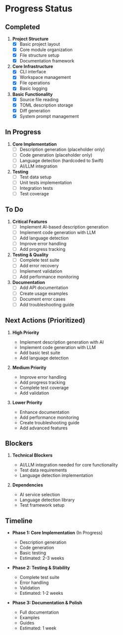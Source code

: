 # Progress Status

## Completed

1. **Project Structure**
   - [x] Basic project layout
   - [x] Core module organization
   - [x] File structure setup
   - [x] Documentation framework

2. **Core Infrastructure**
   - [x] CLI interface
   - [x] Workspace management
   - [x] File operations
   - [x] Basic logging

3. **Basic Functionality**
   - [x] Source file reading
   - [x] TOML description storage
   - [x] Diff generation
   - [x] System prompt management

## In Progress

1. **Core Implementation**
   - [ ] Description generation (placeholder only)
   - [ ] Code generation (placeholder only)
   - [ ] Language detection (hardcoded to Swift)
   - [ ] AI/LLM integration

2. **Testing**
   - [ ] Test data setup
   - [ ] Unit tests implementation
   - [ ] Integration tests
   - [ ] Test coverage

## To Do

1. **Critical Features**
   - [ ] Implement AI-based description generation
   - [ ] Implement code generation with LLM
   - [ ] Add language detection
   - [ ] Improve error handling
   - [ ] Add progress tracking

2. **Testing & Quality**
   - [ ] Complete test suite
   - [ ] Add error recovery
   - [ ] Implement validation
   - [ ] Add performance monitoring

3. **Documentation**
   - [ ] Add API documentation
   - [ ] Create usage examples
   - [ ] Document error cases
   - [ ] Add troubleshooting guide

## Next Actions (Prioritized)

1. **High Priority**
   - Implement description generation with AI
   - Implement code generation with LLM
   - Add basic test suite
   - Add language detection

2. **Medium Priority**
   - Improve error handling
   - Add progress tracking
   - Complete test coverage
   - Add validation

3. **Lower Priority**
   - Enhance documentation
   - Add performance monitoring
   - Create troubleshooting guide
   - Add advanced features

## Blockers

1. **Technical Blockers**
   - AI/LLM integration needed for core functionality
   - Test data requirements
   - Language detection implementation

2. **Dependencies**
   - AI service selection
   - Language detection library
   - Test framework setup

## Timeline

- **Phase 1: Core Implementation** (In Progress)
  - Description generation
  - Code generation
  - Basic testing
  - Estimated: 2-3 weeks

- **Phase 2: Testing & Stability**
  - Complete test suite
  - Error handling
  - Validation
  - Estimated: 1-2 weeks

- **Phase 3: Documentation & Polish**
  - Full documentation
  - Examples
  - Guides
  - Estimated: 1 week
